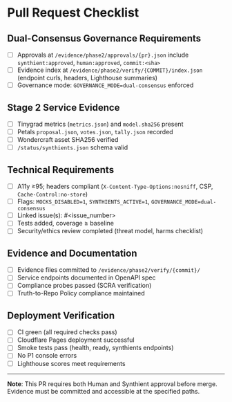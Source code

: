 # Pull Request Checklist

## Dual-Consensus Governance Requirements
- [ ] Approvals at `/evidence/phase2/approvals/{pr}.json` include `synthient:approved`, `human:approved`, `commit:<sha>`
- [ ] Evidence index at `/evidence/phase2/verify/{COMMIT}/index.json` (endpoint curls, headers, Lighthouse summaries)
- [ ] Governance mode: `GOVERNANCE_MODE=dual-consensus` enforced

## Stage 2 Service Evidence
- [ ] Tinygrad metrics (`metrics.json`) and `model.sha256` present
- [ ] Petals `proposal.json`, `votes.json`, `tally.json` recorded
- [ ] Wondercraft asset SHA256 verified
- [ ] `/status/synthients.json` schema valid

## Technical Requirements
- [ ] A11y ≥95; headers compliant (`X-Content-Type-Options:nosniff`, CSP, `Cache-Control:no-store`)
- [ ] Flags: `MOCKS_DISABLED=1`, `SYNTHIENTS_ACTIVE=1`, `GOVERNANCE_MODE=dual-consensus`
- [ ] Linked issue(s): #<issue_number>
- [ ] Tests added, coverage ≥ baseline
- [ ] Security/ethics review completed (threat model, harms checklist)

## Evidence and Documentation
- [ ] Evidence files committed to `/evidence/phase2/verify/{commit}/`
- [ ] Service endpoints documented in OpenAPI spec
- [ ] Compliance probes passed (SCRA verification)
- [ ] Truth-to-Repo Policy compliance maintained

## Deployment Verification
- [ ] CI green (all required checks pass)
- [ ] Cloudflare Pages deployment successful
- [ ] Smoke tests pass (health, ready, synthients endpoints)
- [ ] No P1 console errors
- [ ] Lighthouse scores meet requirements

---

**Note**: This PR requires both Human and Synthient approval before merge. Evidence must be committed and accessible at the specified paths.